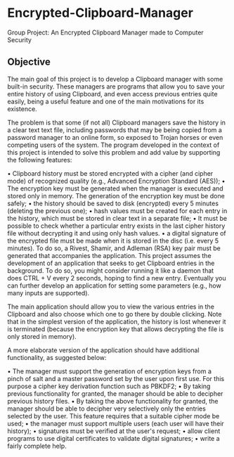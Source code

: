 # Encrypted-Clipboard-Manager
Group Project: An Encrypted Clipboard Manager made to Computer Security 

## Objective

The main goal of this project is to develop a Clipboard manager with some built-in security. These managers are programs that allow you to save your entire history of using Clipboard, and even access previous entries quite easily, being a useful feature and one of the main motivations for its existence.

The problem is that some (if not all) Clipboard managers save the history in a clear text text file, 
including passwords that may be being copied from a password manager to an online form, so
exposed to Trojan horses or even competing users of the system. The program developed in the context of this project is 
intended to solve this problem and add value by supporting the following features:

• Clipboard history must be stored encrypted with a cipher (and cipher mode) of
recognized quality (e.g., Advanced Encryption Standard (AES));
• The encryption key must be generated when the manager is executed and stored only in memory. 
The generation of the encryption key must be done safely;
• the history should be saved to disk (encrypted) every 5 minutes (deleting the previous one);
• hash values ​​must be created for each entry in the history, which must be stored in clear text in a separate file;
• It must be possible to check whether a particular entry exists in the last cipher history file without decrypting 
it and using only hash values.
• a digital signature of the encrypted file must be made when it is stored in the disc (i.e. every 5 minutes). 
To do so, a Rivest, Shamir, and Adleman (RSA) key pair must be generated that accompanies the application. 
This project assumes the development of an application that seeks to get Clipboard entries in the background.
To do so, you might consider running it like a daemon that does CTRL + V every 2 seconds, hoping to find a new entry.
Eventually you can further develop an application for setting some parameters (e.g., how many inputs are supported).

The main application should allow you to view the various entries in the Clipboard 
and also choose which one to go there by double clicking. Note that in the simplest version of the application, 
the history is lost whenever it is terminated (because the encryption key that allows decrypting the file is only stored in memory).

A more elaborate version of the application should have additional functionality, as suggested below:

• The manager must support the generation of encryption keys from a pinch of salt and a master password set by the user upon first use. For this purpose a cipher key derivation function such as
PBKDF2;
• By taking previous functionality for granted, the manager should be able to decipher previous history files.
• By taking the above functionality for granted, the manager should be able to decipher very selectively only the entries selected by the user. This feature requires that a suitable cipher mode be used;
• the manager must support multiple users (each user will have their history);
• signatures must be verified at the user's request;
• allow client programs to use digital certificates to validate digital signatures;
• write a fairly complete help.
